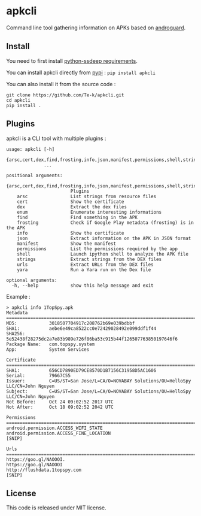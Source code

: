 # apkcli

Command line tool gathering information on APKs based on [androguard](https://github.com/androguard/androguard).

## Install

You need to first install [python-ssdeep requirements](https://python-ssdeep.readthedocs.io/en/latest/installation.html).

You can install apkcli directly from [pypi](https://pypi.org/project/apkcli/) : `pip install apkcli`

You can also install it from the source code :
```
git clone https://github.com/Te-k/apkcli.git
cd apkcli
pip install .
```

## Plugins

apkcli is a CLI tool with multiple plugins :

```
usage: apkcli [-h]
              {arsc,cert,dex,find,frosting,info,json,manifest,permissions,shell,strings,urls,yara}
              ...

positional arguments:
  {arsc,cert,dex,find,frosting,info,json,manifest,permissions,shell,strings,urls,yara}
                        Plugins
    arsc                List strings from resource files
    cert                Show the certificate
    dex                 Extract the dex files
    enum                Enumerate interesting informations
    find                Find something in the APK
    frosting            Check if Google Play metadata (frosting) is in the APK
    info                Show the certificate
    json                Extract information on the APK in JSON format
    manifest            Show the manifest
    permissions         List the permissions required by the app
    shell               Launch ipython shell to analyze the APK file
    strings             Extract strings from the DEX files
    urls                Extract URLs from the DEX files
    yara                Run a Yara run on the Dex file

optional arguments:
  -h, --help            show this help message and exit
```

Example :

```
> apkcli info 1TopSpy.apk
Metadata
================================================================================
MD5:            3018507704917c208762b69e039bdbbf
SHA1:           aebe6e49ca8522cc0e72429028492e099ddf1f44
SHA256:         5e52438f28275dc2a7e83b989e726f86ba53c915b44f126507763850197646f6
Package Name:   com.topspy.system
App:            System Services

Certificate
================================================================================
SHA1:           656CD7890ED79CE8570D1B7156C31958D5AC1606
Serial:         79667C55
Issuer:         C=US/ST=San Jose/L=CA/O=NOVABAY Solutions/OU=HelloSpy LLC/CN=John Nguyen
Subject:        C=US/ST=San Jose/L=CA/O=NOVABAY Solutions/OU=HelloSpy LLC/CN=John Nguyen
Not Before:     Oct 24 09:02:52 2017 UTC
Not After:      Oct 18 09:02:52 2042 UTC

Permissions
================================================================================
android.permission.ACCESS_WIFI_STATE
android.permission.ACCESS_FINE_LOCATION
[SNIP]

Urls
================================================================================
https://goo.gl/NAOOOI.
https://goo.gl/NAOOOI
http://flushdata.1topspy.com
[SNIP]
```

## License

This code is released under MIT license.
